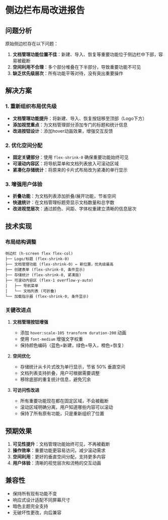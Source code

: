 # 侧边栏布局改进报告

## 问题分析
原始侧边栏存在以下问题：
1. **文档管理功能位置不佳**：新建、导入、恢复等重要功能位于侧边栏中下部，容易被截断
2. **空间利用不合理**：多个部分堆叠在下半部分，导致重要功能不可见
3. **缺乏优先级层次**：所有功能平等对待，没有突出重要操作

## 解决方案

### 1. 重新组织布局优先级
- **文档管理功能提升**：将新建、导入、恢复按钮移至顶部（Logo下方）
- **添加视觉重点**：为文档管理部分添加专门的标题和统计信息
- **改进按钮设计**：添加hover动画效果，增强交互反馈

### 2. 优化空间分配
- **固定关键部分**：使用 `flex-shrink-0` 确保重要功能始终可见
- **可滚动内容区**：将导航菜单和文档列表放入可滚动区域
- **紧凑化存储统计**：将原来的卡片式布局改为紧凑的单行显示

### 3. 增强用户体验
- **折叠功能**：为文档列表添加折叠/展开功能，节省空间
- **快速统计**：在文档管理标题旁显示文档数量和总字数
- **改进视觉层次**：通过颜色、间距、字体权重建立清晰的信息层次

## 技术实现

### 布局结构调整
```
侧边栏 (h-screen flex flex-col)
├── Logo/标题 (flex-shrink-0)
├── 文档管理功能 (flex-shrink-0) ← 新位置，优先级最高
├── 创建表单 (flex-shrink-0, 条件显示)
├── 存储统计 (flex-shrink-0, 紧凑版)
├── 可滚动内容区 (flex-1 overflow-y-auto)
│   ├── 导航菜单
│   └── 文档列表 (可折叠)
└── 加载指示器 (flex-shrink-0, 条件显示)
```

### 关键改进点

1. **文档管理按钮增强**
   - 添加 `hover:scale-105 transform duration-200` 动画
   - 使用 `font-medium` 增强文字权重
   - 保持颜色编码（蓝色=新建，绿色=导入，橙色=恢复）

2. **空间优化**
   - 存储统计从卡片式改为单行显示，节省 50% 垂直空间
   - 文档列表支持折叠，用户可根据需要调整
   - 移除底部的重复统计信息，避免冗余

3. **可访问性改进**
   - 所有重要功能现在都在固定区域，不会被截断
   - 滚动区域明确分离，用户知道哪些内容可以滚动
   - 保持了所有原有功能，只是重新组织了位置

## 预期效果

1. **可见性提升**：文档管理功能始终可见，不再被截断
2. **操作效率**：重要功能更容易访问，减少滚动需求
3. **空间利用**：更好的垂直空间分配，支持更多内容
4. **用户体验**：清晰的视觉层次和流畅的交互动画

## 兼容性
- 保持所有现有功能不变
- 响应式设计适配不同屏幕尺寸
- 暗色主题完全支持
- 无破坏性更改，向后兼容